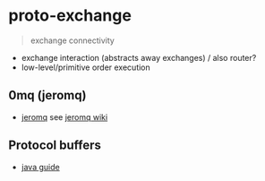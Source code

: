 # proto-exchange

> exchange connectivity

* exchange interaction (abstracts away exchanges) / also router?
* low-level/primitive order execution

## 0mq (jeromq)

* [jeromq](https://github.com/zeromq/jeromq) see [jeromq wiki](https://github.com/zeromq/jeromq/wiki)

## Protocol buffers

* [java guide](https://developers.google.com/protocol-buffers/docs/javatutorial)
